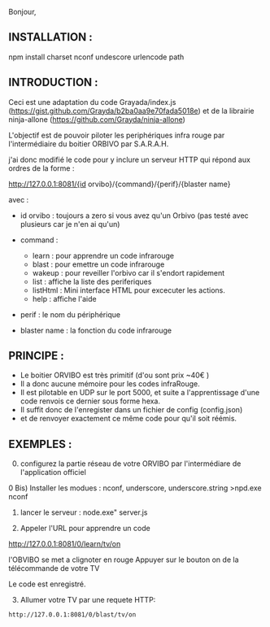 Bonjour,

INSTALLATION : 
--------------
npm install charset nconf undescore urlencode path

INTRODUCTION : 
--------------
Ceci est une adaptation du code Grayada/index.js (https://gist.github.com/Grayda/b2ba0aa9e70fada5018e)
et de la librairie ninja-allone (https://github.com/Grayda/ninja-allone)

L'objectif est de pouvoir piloter les periphériques  infra rouge  par l'intermédiaire du boitier ORBIVO par S.A.R.A.H.

j'ai donc modifié le code pour y inclure un serveur HTTP qui répond aux ordres de la forme :

 http://127.0.0.1:8081/{id orvibo}/{command}/{perif}/{blaster name}

 avec :
  - id orvibo : toujours a zero si vous avez qu'un Orbivo (pas testé avec plusieurs car je n'en ai qu'un)
  
  - command :
  	* learn     : pour apprendre un code infrarouge
  	* blast     : pour emettre un code infrarouge
  	* wakeup    : pour reveiller l'orbivo car il s'endort rapidement
    * list      : affiche la liste des periferiques
    * listHtml  : Mini interface HTML pour excecuter les actions.
    * help      : affiche l'aide



  - perif : le nom du périphérique

  - blaster name : la fonction du code infrarouge


PRINCIPE :
----------
  - Le boitier ORVIBO est très primitif (d'ou sont prix ~40€ )
  - Il a donc aucune mémoire pour les codes infraRouge.
  - Il est pilotable en UDP sur le port 5000, et suite a l'apprentissage d'une code renvois ce dernier sous forme hexa.
  - Il suffit donc de l'enregister dans un fichier de config (config.json)
  - et de renvoyer exactement ce même code pour qu'il soit réémis.


EXEMPLES :
----------
 0) configurez la partie réseau de  votre ORVIBO par l'intermédiare de l'application officiel

 0 Bis) Installer les modues : nconf, underscore, underscore.string
    >npd.exe nconf

 1) lancer le serveur :
 	node.exe" server.js

 2) Appeler l'URL pour apprendre un code

  http://127.0.0.1:8081/0/learn/tv/on

  l'OBVIBO se met a clignoter en rouge
  Appuyer sur le bouton on de  la télécommande de votre TV
   
  Le code est enregistré.

  3) Allumer votre TV par une requete HTTP: 

	http://127.0.0.1:8081/0/blast/tv/on  



